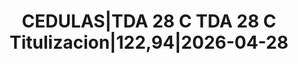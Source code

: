 ---
layout: asset
title: CEDULAS|TDA 28 C TDA 28 C Titulizacion|122,94|2026-04-28
isin: ES0377930021
---